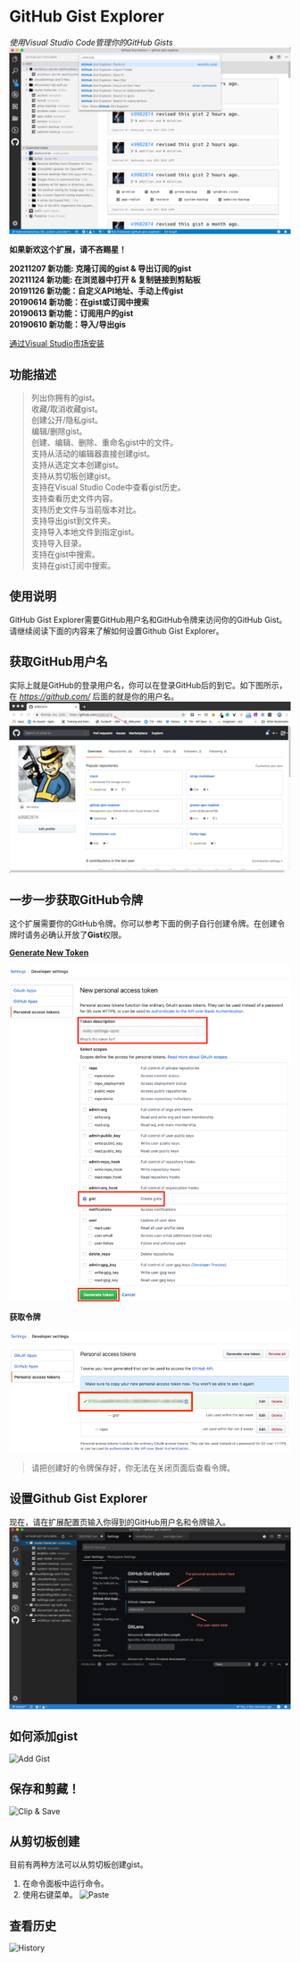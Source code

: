 # GitHub Gist Explorer

*使用Visual Studio Code管理你的GitHub Gists*
![Screenshot](https://raw.githubusercontent.com/k9982874/github-gist-explorer/master/images/guide-1.png)

**如果新欢这个扩展，请不吝赐星！**

**20211207 新功能: 克隆订阅的gist & 导出订阅的gist**  
**20211124 新功能: 在浏览器中打开 & 复制链接到剪贴板**  
**20191126 新功能：自定义API地址、手动上传gist**  
**20190614 新功能：在gist或订阅中搜索**  
**20190613 新功能：订阅用户的gist**  
**20190610 新功能：导入/导出gis**  

[通过Visual Studio市场安装](https://marketplace.visualstudio.com/items?itemName=k9982874.github-gist-explorer)

## 功能描述
> 列出你拥有的gist。  
> 收藏/取消收藏gist。  
> 创建公开/隐私gist。  
> 编辑/删除gist。  
> 创建、编辑、删除、重命名gist中的文件。  
> 支持从活动的编辑器直接创建gist。  
> 支持从选定文本创建gist。  
> 支持从剪切板创建gist。  
> 支持在Visual Studio Code中查看gist历史。  
> 支持查看历史文件内容。  
> 支持历史文件与当前版本对比。  
> 支持导出gist到文件夹。  
> 支持导入本地文件到指定gist。  
> 支持导入目录。  
> 支持在gist中搜索。  
> 支持在gist订阅中搜索。  

## 使用说明
GitHub Gist Explorer需要GitHub用户名和GitHub令牌来访问你的GitHub Gist。
请继续阅读下面的内容来了解如何设置Github Gist Explorer。

## 获取GitHub用户名
实际上就是GitHub的登录用户名，你可以在登录GitHub后的到它。如下图所示，在 *https://github.com/* 后面的就是你的用户名。
![Get User Name](https://raw.githubusercontent.com/k9982874/github-gist-explorer/master/images/guide-2.png)

## 一步一步获取GitHub令牌
这个扩展需要你的GitHub令牌。你可以参考下面的例子自行创建令牌。在创建令牌时请务必确认开放了**Gist**权限。

**[Generate New Token](https://github.com/settings/tokens/new?description=code-setting-sync&scopes=gist)**

![Select Scopes](https://raw.githubusercontent.com/k9982874/github-gist-explorer/master/images/guide-3.png)

**获取令牌**

![Get Access Token](https://raw.githubusercontent.com/k9982874/github-gist-explorer/master/images/guide-4.png)

> 请把创建好的令牌保存好，你无法在关闭页面后查看令牌。

## 设置Github Gist Explorer
现在，请在扩展配置页输入你得到的GitHub用户名和令牌输入。
![Setup Extension](https://raw.githubusercontent.com/k9982874/github-gist-explorer/master/images/guide-5.png)

## 如何添加gist
![Add Gist](https://raw.githubusercontent.com/k9982874/github-gist-explorer/master/images/add-gist.gif)

## 保存和剪藏！
![Clip & Save](https://raw.githubusercontent.com/k9982874/github-gist-explorer/master/images/clip-and-save.gif)

## 从剪切板创建
目前有两种方法可以从剪切板创建gist。
1. 在命令面板中运行命令。
2. 使用右键菜单。
![Paste](https://raw.githubusercontent.com/k9982874/github-gist-explorer/master/images/paste.gif)

## 查看历史
![History](https://raw.githubusercontent.com/k9982874/github-gist-explorer/master/images/history.gif)
